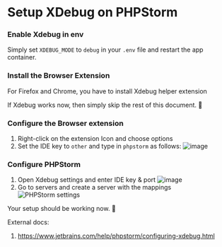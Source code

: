 # Setup XDebug on PHPStorm

### Enable Xdebug in env

Simply set `XDEBUG_MODE` to `debug` in your `.env` file and restart the app container.

### Install the Browser Extension

For Firefox and Chrome, you have to install Xdebug helper extension

If Xdebug works now, then simply skip the rest of this document. 🥷

### Configure the Browser extension

1. Right-click on the extension Icon and choose options
2. Set the IDE key to `other` and type in `phpstorm` as follows:
   ![image](https://user-images.githubusercontent.com/77272856/164238929-69ddc652-6214-4424-bc0f-66c954e8adae.png)

### Configure PHPStorm

1. Open Xdebug settings and enter IDE key & port
   ![image](https://user-images.githubusercontent.com/77272856/164239456-36da203e-4975-4ccc-98a7-fb2cee9c694c.png)
2. Go to servers and create a server with the mappings
   ![PHPStorm settings](https://user-images.githubusercontent.com/77272856/164242590-0f16b4f1-8b84-47ce-bcdb-b3d7291e3e3d.png)


Your setup should be working now. 🦄

External docs:

1. https://www.jetbrains.com/help/phpstorm/configuring-xdebug.html
